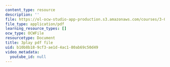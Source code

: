 ```yaml
---
content_type: resource
description: ''
file: https://ol-ocw-studio-app-production.s3.amazonaws.com/courses/3-091-introduction-to-solid-state-chemistry-fall-2018/b10b8b189cf3ae1d4ac180ab69c50d49_LMSTMBX_2F4.pdf
file_type: application/pdf
learning_resource_types: []
ocw_type: OCWFile
resourcetype: Document
title: 3play pdf file
uid: b10b8b18-9cf3-ae1d-4ac1-80ab69c50d49
video_metadata:
  youtube_id: null
---
```

